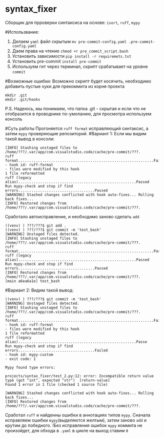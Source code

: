 # syntax_fixer
 
Сборщик для прроверки синтаксиса на основе: `isort`, `ruff`, `mypy`

#Использвание: 
1. Делаем `yaml` файл скрытым `mv pre-commit-config.yaml .pre-commit-config.yaml`
2. Даем права на чтение `chmod +r pre_commit_script.bash`
3. Установить зависимости `pip install -r requiremets.txt`
4. Установить pre-commit 
`install pre-commit`
5. Используем гит через терминал, скрипт срабатывает на уровне `commit`

#Возможные ошибки:
Возможно скрипт будет косячить, необходимо добавить пустые хуки для прекоммита из корня проекта
```
mkdir .git
mkdir .git/hooks
```
P.S. Надеюсь, мы понимаем, что папка .git - скрытая и если что не отобразится в проводнике по-умоланию, для просмотра используем консоль

#Суть работы
Прогоняется `ruff format` исправляющий синтаксис, а затем `mypy` проверяющие репозиторий.
#Вариант 1:
Если мы видим такой вывод в консоли: 
```
[INFO] Stashing unstaged files to /home/???/.var/app/com.visualstudio.code/cache/pre-commit/???.
ruff format..............................................................Failed
- hook id: ruff-format
- files were modified by this hook
1 file reformatted
ruff (legacy alias)......................................................Passed
Run mypy-check and stop if find errors...................................Passed
[WARNING] Stashed changes conflicted with hook auto-fixes... Rolling back fixes...
[INFO] Restored changes from /home/???/.var/app/com.visualstudio.code/cache/pre-commit/???.
```
Сработало автоисправление, и необходимо заново сделать `add`
```
((venv) ) ???/???$ git add .
((venv) ) ???/???$ git commit -m 'test_bash'
[WARNING] Unstaged files detected.
[INFO] Stashing unstaged files to /home/???/.var/app/com.visualstudio.code/cache/pre-commit/???.
ruff format..............................................................Passed
ruff (legacy alias)......................................................Passed
Run mypy-check and stop if find errors...................................Passed
[INFO] Restored changes from /home/???/.var/app/com.visualstudio.code/cache/pre-commit/???.
[main a6ea6a1e] test_bash
```
#Вариант 2:
Видим такой вывод: 
```
((venv) ) ???/???$ git commit -m 'test_bash'
[WARNING] Unstaged files detected.
[INFO] Stashing unstaged files to /home/???/.var/app/com.visualstudio.code/cache/pre-commit/???.
ruff format..............................................................Failed
- hook id: ruff-format
- files were modified by this hook
1 file reformatted
ruff (legacy alias)......................................................Passe
Run mypy-check and stop if find errors...................................Failed
- hook id: mypy-custom
- exit code: 1

Mypy found type errors:

projects/syntax_fixer/test_2.py:12: error: Incompatible return value type (got "int", expected "str")  [return-value]
Found 1 error in 1 file (checked 1 source file)

[WARNING] Stashed changes conflicted with hook auto-fixes... Rolling back fixes...
[INFO] Restored changes from /home/???/.var/app/com.visualstudio.code/cache/pre-commit/???.
```
Сработал `ruff` и найденны ошибки в аннотациях типов `mypy`. Сначала исправляем ошибки `mypy`(выделяются желтым), затем заново `add` и крутим до победного. !Без исправления ошибок `mypy` коммита не произойдет, для обхода в `.yaml` в цикле на выход ставим `0`
